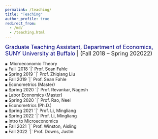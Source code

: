 ```yaml
---
permalink: /teaching/
title: "Teaching"
author_profile: true
redirect_from: 
  - /md/
  - /teaching.html
---
```





<style>
.custom-bullet {
    list-style-type: none;
    padding-left: 0;
}

.custom-bullet li::before {
    content: "\25A0"; /* Unicode character for a small square */
    font-size: 8px; /* Adjust this value to change the icon size */
    margin-right: 0.5em;
}
</style>

<span style="font-size: 18px;"> <span style="color:Navy;"> Graduate Teaching Assistant, Department of Economics, SUNY University at Buffalo </span> | (Fall 2018 – Spring 202022)</span>

<ul class="custom-bullet"> 
  <li> Microeconomic Theory
    <ul class="custom-bullet">
      <li>Fall&nbsp;   2018 `|` Prof. Sean Fahle</li>
      <li>Spring 2019 `|` Prof. Zhiqiang Liu</li>
      <li>Fall   2019 `|` Prof. Sean Fahle</li>
     </ul>
  </li>
  <li>Econometrics (Master)
    <ul class="custom-bullet">
      <li>Spring 2020 `|` Prof. Revankar, Nagesh</li>
    </ul>
  </li>
  <li>Labor Economics (Master)
    <ul class="custom-bullet">
      <li>Spring 2020 `|` Prof. Rao, Neel</li>
    </ul>
  </li>
  <li>Econometrics (Ph.D.)
    <ul class="custom-bullet">
      <li>Spring 2021 `|` Prof. Li, Mingliang</li>
      <li>Spring 2022 `|` Prof. Li, Mingliang</li>
    </ul>
  </li>
  <li>Intro to Microeconomics
    <ul class="custom-bullet">
      <li>Fall   2021 `|` Prof. Winston, Aisling</li>
      <li>Fall   2022 `|` Prof. Downs, Justin</li>
    </ul>
  </li>
</ul>
